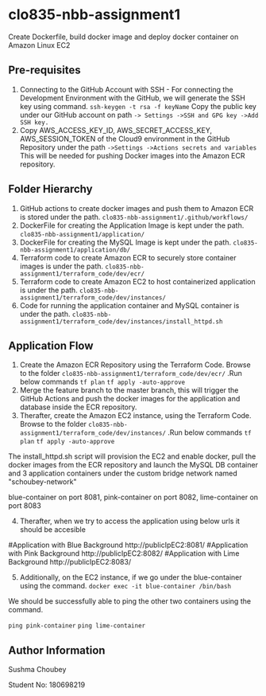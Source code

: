 # clo835-nbb-assignment1

Create Dockerfile, build docker image and deploy docker container on Amazon Linux EC2

Pre-requisites
--------------
1. Connecting to the GitHub Account with SSH - For connecting the Development Environment with the GitHub, we will generate 
the SSH key using command.
```ssh-keygen -t rsa -f keyName```
Copy the public key under our GitHub account on path 
```-> Settings ->SSH and GPG key ->Add SSH key.```
2. Copy AWS_ACCESS_KEY_ID, AWS_SECRET_ACCESS_KEY, AWS_SESSION_TOKEN of the Cloud9 environment in the GitHub Repository under
the path ```->Settings ->Actions secrets and variables```
This will be needed for pushing Docker images into the Amazon ECR repository.

Folder Hierarchy
----------------
1. GitHub actions to create docker images and push them to Amazon ECR is stored under the path.
```clo835-nbb-assignment1/.github/workflows/```
2. DockerFile for creating the Application Image is kept under the path.
```clo835-nbb-assignment1/application/```
3. DockerFile for creating the MySQL Image is kept under the path.
```clo835-nbb-assignment1/application/db/```
4. Terraform code to create Amazon ECR to securely store container images is under the path.
```clo835-nbb-assignment1/terraform_code/dev/ecr/```
5. Terraform code to create Amazon EC2 to host containerized application is under the path.
```clo835-nbb-assignment1/terraform_code/dev/instances/```
6. Code for running the application container and MySQL container is under the path.
```clo835-nbb-assignment1/terraform_code/dev/instances/install_httpd.sh```

Application Flow
----------------
1. Create the Amazon ECR Repository using the Terraform Code. 
Browse to the folder ```clo835-nbb-assignment1/terraform_code/dev/ecr/```
.Run below commands
```tf plan```
```tf apply -auto-approve```
2. Merge the feature branch to the master branch, this will trigger the GitHub Actions and push the docker images for
the application and database inside the ECR repository.
3. Therafter, create the Amazon EC2 instance, using the Terraform Code. 
Browse to the folder ```clo835-nbb-assignment1/terraform_code/dev/instances/```
.Run below commands
```tf plan```
```tf apply -auto-approve```

The install_httpd.sh script will provision the EC2 and enable docker, pull the docker images from the ECR repository 
and launch the MySQL DB container and 3 application containers under the custom bridge network named "schoubey-network"

blue-container on port 8081,
pink-container on port 8082,
lime-container on port 8083

4. Therafter, when we try to access the application using below urls it should be accesible

#Application with Blue Background
    http://publicIpEC2:8081/ 
#Application with Pink Background
    http://publicIpEC2:8082/ 
#Application with Lime Background
    http://publicIpEC2:8083/ 

5. Additionally, on the EC2 instance, if we go under the blue-container using the command.
```docker exec -it blue-container /bin/bash```

We should be successfully able to ping the other two containers using the command.

```ping pink-container```
```ping lime-container```



Author Information
------------------
Sushma Choubey

Student No: 180698219
